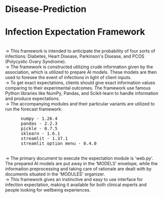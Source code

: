 # Disease-Prediction<br>
# Infection Expectation Framework
<br>
-> This framework is intended to anticipate the probability of four sorts of infections: Diabetes, Heart Disease, Parkinson's Disease, and PCOS (Polycystic Ovary Syndrome).
<br>
-> The framework is constructed utilizing crude information given by the association, which is utilized to prepare AI models. These models are then used to foresee the event of infections in light of client inputs.
<br>
-> To get exact expectations, clients should give exact information values comparing to their experimental outcomes. The framework use famous Python libraries like NumPy, Pandas, and Scikit-learn to handle information and produce expectations.
<br>
-> The accompanying modules and their particular variants are utilized to run the forecast framework:
<br>
<pre>
      numpy - 1.26.4
      pandas - 2.2.3
      pickle - 0.7.5
      sklearn - 1.6.1
      streamlit - 1.37.1
      streamlit_option_menu - 0.4.0
</pre>
<br>
-> The primary document to execute the expectation module is 'web.py'. The prepared AI models are put away in the 'MODELS' envelope, while the information preprocessing and taking care of rationale are dealt with by documents situated in the 'MODULES' organizer.
<br>
-> This framework gives an instinctive and easy to use interface for infection expectation, making it available for both clinical experts and people looking for wellbeing experiences.
